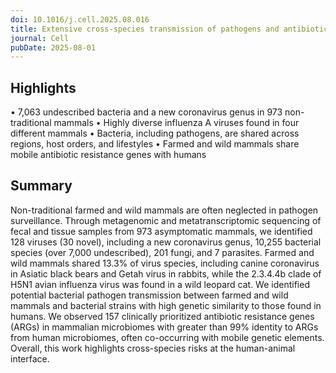 ```yaml
---
doi: 10.1016/j.cell.2025.08.016
title: Extensive cross-species transmission of pathogens and antibiotic resistance genes in mammals neglected by public health surveillance
journal: Cell
pubDate: 2025-08-01
---
```


## Highlights

•	7,063 undescribed bacteria and a new coronavirus genus in 973 non-traditional mammals
•	Highly diverse influenza A viruses found in four different mammals
•	Bacteria, including pathogens, are shared across regions, host orders, and lifestyles
•	Farmed and wild mammals share mobile antibiotic resistance genes with humans

## Summary
Non-traditional farmed and wild mammals are often neglected in pathogen surveillance. Through metagenomic and metatranscriptomic sequencing of fecal and tissue samples from 973 asymptomatic mammals, we identified 128 viruses (30 novel), including a new coronavirus genus, 10,255 bacterial species (over 7,000 undescribed), 201 fungi, and 7 parasites. Farmed and wild mammals shared 13.3% of virus species, including canine coronavirus in Asiatic black bears and Getah virus in rabbits, while the 2.3.4.4b clade of H5N1 avian influenza virus was found in a wild leopard cat. We identified potential bacterial pathogen transmission between farmed and wild mammals and bacterial strains with high genetic similarity to those found in humans. We observed 157 clinically prioritized antibiotic resistance genes (ARGs) in mammalian microbiomes with greater than 99% identity to ARGs from human microbiomes, often co-occurring with mobile genetic elements. Overall, this work highlights cross-species risks at the human-animal interface.
